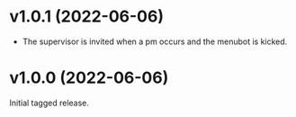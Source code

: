 # v1.0.1 (2022-06-06)

* The supervisor is invited when a pm occurs and the menubot is kicked.

# v1.0.0 (2022-06-06)

Initial tagged release.
